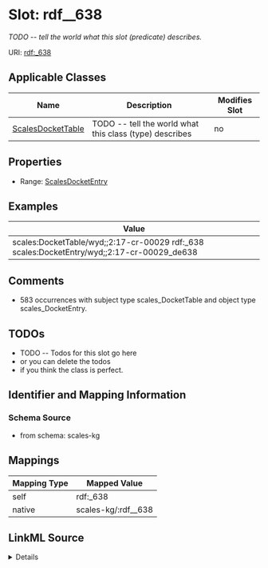 

# Slot: rdf__638


_TODO -- tell the world what this slot (predicate) describes._





URI: [rdf:_638](http://www.w3.org/1999/02/22-rdf-syntax-ns#_638)



<!-- no inheritance hierarchy -->





## Applicable Classes

| Name | Description | Modifies Slot |
| --- | --- | --- |
| [ScalesDocketTable](../classes/ScalesDocketTable.md) | TODO -- tell the world what this class (type) describes |  no  |







## Properties

* Range: [ScalesDocketEntry](../classes/ScalesDocketEntry.md)






## Examples

| Value |
| --- |
| scales:DocketTable/wyd;;2:17-cr-00029 rdf:_638 scales:DocketEntry/wyd;;2:17-cr-00029_de638 |

## Comments

* 583 occurrences with subject type scales_DocketTable and object type scales_DocketEntry.

## TODOs

* TODO -- Todos for this slot go here
* or you can delete the todos
* if you think the class is perfect.

## Identifier and Mapping Information







### Schema Source


* from schema: scales-kg




## Mappings

| Mapping Type | Mapped Value |
| ---  | ---  |
| self | rdf:_638 |
| native | scales-kg/:rdf__638 |




## LinkML Source

<details>
```yaml
name: rdf__638
description: TODO -- tell the world what this slot (predicate) describes.
todos:
- TODO -- Todos for this slot go here
- or you can delete the todos
- if you think the class is perfect.
comments:
- 583 occurrences with subject type scales_DocketTable and object type scales_DocketEntry.
examples:
- value: scales:DocketTable/wyd;;2:17-cr-00029 rdf:_638 scales:DocketEntry/wyd;;2:17-cr-00029_de638
from_schema: scales-kg
rank: 1000
slot_uri: rdf:_638
alias: rdf__638
domain_of:
- scales_DocketTable
range: scales_DocketEntry

```
</details>